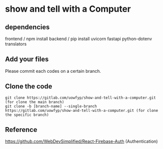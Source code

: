 # show and tell with a Computer

## dependencies

frontend / npm install
backend / pip install uvicorn fastapi python-dotenv translators

## Add your files

Please commit each codes on a certain branch.

## Clone the code

```
git clone https://gitlab.com/uowfyp/show-and-tell-with-a-computer.git (for clone the main branch)
git clone -b [branch-name] --single-branch https://gitlab.com/uowfyp/show-and-tell-with-a-computer.git (for clone the specific branch)
```

## Reference
https://github.com/WebDevSimplified/React-Firebase-Auth (Authentication)
